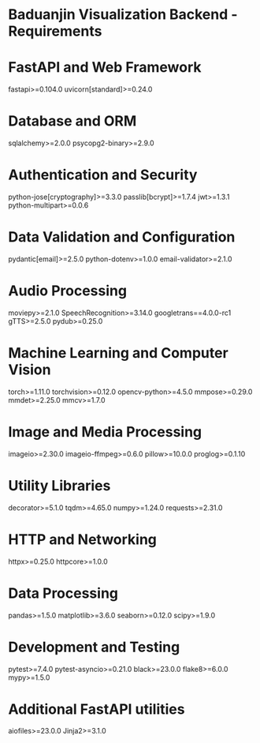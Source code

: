# Baduanjin Visualization Backend - Requirements
# FastAPI and Web Framework
fastapi>=0.104.0
uvicorn[standard]>=0.24.0

# Database and ORM
sqlalchemy>=2.0.0
psycopg2-binary>=2.9.0

# Authentication and Security
python-jose[cryptography]>=3.3.0
passlib[bcrypt]>=1.7.4
jwt>=1.3.1
python-multipart>=0.0.6

# Data Validation and Configuration
pydantic[email]>=2.5.0
python-dotenv>=1.0.0
email-validator>=2.1.0

# Audio Processing
moviepy>=2.1.0
SpeechRecognition>=3.14.0
googletrans==4.0.0-rc1
gTTS>=2.5.0
pydub>=0.25.0

# Machine Learning and Computer Vision
torch>=1.11.0
torchvision>=0.12.0
opencv-python>=4.5.0
mmpose>=0.29.0
mmdet>=2.25.0
mmcv>=1.7.0

# Image and Media Processing
imageio>=2.30.0
imageio-ffmpeg>=0.6.0
pillow>=10.0.0
proglog>=0.1.10

# Utility Libraries
decorator>=5.1.0
tqdm>=4.65.0
numpy>=1.24.0
requests>=2.31.0

# HTTP and Networking
httpx>=0.25.0
httpcore>=1.0.0

# Data Processing
pandas>=1.5.0
matplotlib>=3.6.0
seaborn>=0.12.0
scipy>=1.9.0

# Development and Testing
pytest>=7.4.0
pytest-asyncio>=0.21.0
black>=23.0.0
flake8>=6.0.0
mypy>=1.5.0

# Additional FastAPI utilities
aiofiles>=23.0.0
Jinja2>=3.1.0